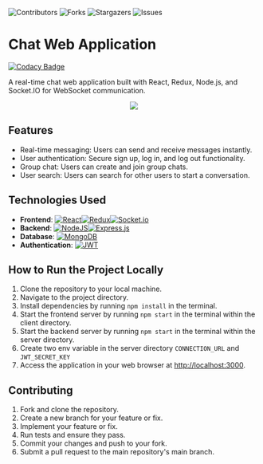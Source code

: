 ![Contributors][contributors-shield]
![Forks][forks-shield]
![Stargazers][stars-shield]
![Issues][issues-shield]

# Chat Web Application
[![Codacy Badge][codacy-repo]][codacy-badge]
<p>A real-time chat web application built with React, Redux, Node.js, and Socket.IO for WebSocket communication.</p>

<div align="center">
  <a href="https://chat-webapp-mern.netlify.app/"><img src="https://github.com/SinghAstra/Chat-WebApp/blob/main/images/chat.png"/></a>
</div>

## Features

- Real-time messaging: Users can send and receive messages instantly.
- User authentication: Secure sign up, log in, and log out functionality.
- Group chat: Users can create and join group chats.
- User search: Users can search for other users to start a conversation.

## Technologies Used

- **Frontend**: [![React][React.js]][React-url][![Redux][Redux]][Redux-url][![Socket.io][Socket.io]][Socket.io-url]
- **Backend**: [![NodeJS][NodeJS]][NodeJS-url][![Express.js][ExpressJS]][ExpressJS-url]
- **Database**: [![MongoDB][MongoDB]][MongoDB-url]
- **Authentication**: [![JWT][JWT]][JWT-url]

## How to Run the Project Locally

1. Clone the repository to your local machine.
2. Navigate to the project directory.
3. Install dependencies by running `npm install` in the terminal.
4. Start the frontend server by running `npm start` in the terminal within the client directory.
5. Start the backend server by running `npm start` in the terminal within the server directory.
6. Create two env variable in the server directory `CONNECTION_URL` and `JWT_SECRET_KEY`
7. Access the application in your web browser at [http://localhost:3000](http://localhost:3000).

## Contributing

1. Fork and clone the repository.
2. Create a new branch for your feature or fix.
3. Implement your feature or fix.
4. Run tests and ensure they pass.
5. Commit your changes and push to your fork.
6. Submit a pull request to the main repository's main branch.

<!-- MARKDOWN LINKS & IMAGES -->
<!-- https://www.markdownguide.org/basic-syntax/#reference-style-links -->

[contributors-shield]: https://img.shields.io/github/contributors/SinghAstra/Chat-WebApp.svg?style=for-the-badge
[contributors-url]: https://github.com/SinghAstra/Chat-WebApp/graphs/contributors
[forks-shield]: https://img.shields.io/github/forks/SinghAstra/Chat-WebApp.svg?style=for-the-badge
[forks-url]: https://github.com/SinghAstra/Chat-WebApp/network/members
[stars-shield]: https://img.shields.io/github/stars/SinghAstra/Chat-WebApp.svg?style=for-the-badge
[stars-url]: https://github.com/SinghAstra/Chat-WebApp/stargazers
[issues-shield]: https://img.shields.io/github/issues/SinghAstra/Chat-WebApp.svg?style=for-the-badge
[issues-url]: https://github.com/SinghAstra/Chat-WebApp/issues
[React.js]: https://img.shields.io/badge/React-20232A?style=for-the-badge&logo=react&logoColor=61DAFB
[React-url]: https://reactjs.org/
[Redux]: https://img.shields.io/badge/redux-%23593d88.svg?style=for-the-badge&logo=redux&logoColor=white
[Redux-url]: https://redux.js.org/
[NodeJS]: https://img.shields.io/badge/node.js-6DA55F?style=for-the-badge&logo=node.js&logoColor=white
[NodeJS-url]: https://nodejs.org/en
[ExpressJS]: https://img.shields.io/badge/express.js-%23404d59.svg?style=for-the-badge&logo=express&logoColor=%2361DAFB
[ExpressJS-url]: https://expressjs.com/
[MongoDB]: https://img.shields.io/badge/MongoDB-%234ea94b.svg?style=for-the-badge&logo=mongodb&logoColor=white
[MongoDB-url]: https://www.mongodb.com/
[JWT]: https://img.shields.io/badge/JWT-black?style=for-the-badge&logo=JSON%20web%20tokens
[JWT-url]: https://jwt.io/
[Socket.io]: https://img.shields.io/badge/Socket.io-black?style=for-the-badge&logo=socket.io&badgeColor=010101
[Socket.io-url]: https://socket.io/
[codacy-repo]:https://app.codacy.com/project/badge/Grade/614b6b9701ff4d969ab7c06cae5ef61b
[codacy-badge]:https://app.codacy.com/gh/SinghAstra/Chat-WebApp/dashboard?utm_source=gh&utm_medium=referral&utm_content=&utm_campaign=Badge_grade
